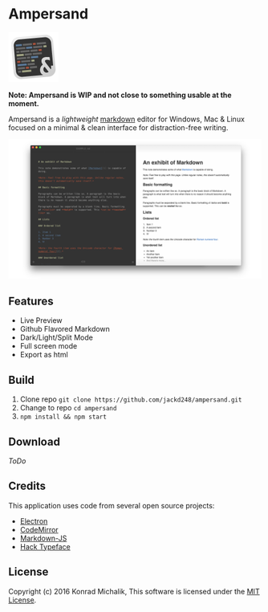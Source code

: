 # Ampersand

![ampersand logo](media/logo.png)

__Note: Ampersand is WIP and not close to something usable at the moment.__

Ampersand is a _lightweight_ [markdown](https://daringfireball.net/projects/markdown/) editor for Windows, Mac & Linux focused on a minimal & clean interface for distraction-free writing.

![ampersand screenshot](media/screenshot.png)

## Features

* Live Preview
* Github Flavored Markdown
* Dark/Light/Split Mode
* Full screen mode
* Export as html

## Build

1. Clone repo ```git clone https://github.com/jackd248/ampersand.git```
2. Change to repo ```cd ampersand```
3. ```npm install && npm start```

## Download

*ToDo*

## Credits

This application uses code from several open source projects:

* [Electron](http://electron.atom.io/)
* [CodeMirror](http://codemirror.net/)
* [Markdown-JS](https://github.com/evilstreak/markdown-js)
* [Hack Typeface](https://github.com/chrissimpkins/Hack)

## License

Copyright (c) 2016 Konrad Michalik, This software is licensed under the [MIT License](LICENSE).